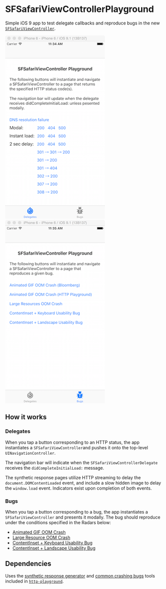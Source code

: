 # SFSafariViewControllerPlayground

Simple iOS 9 app to test delegate callbacks and reproduce bugs in the new
[`SFSafariViewController`](https://developer.apple.com/videos/wwdc/2015/?id=504).

![Delegates](/screenshot-1.png?raw=true)
![Bugs](/screenshot-2.png?raw=true)

## How it works

### Delegates

When you tap a button corresponding to an HTTP status, the app instantiates a
`SFSafariViewController`and pushes it onto the top-level
`UINavigationController`.

The navigation bar will indicate when the `SFSafariViewControllerDelegate`
receives the `didCompleteInitialLoad:` message.

The synthetic response pages utilize HTTP streaming to delay the
`document.DOMContentLoaded` event, and include a slow hidden image to delay the
`window.load` event. Indicators exist upon completion of both events.

### Bugs

When you tap a button corresponding to a bug, the app instantiates a
`SFSafariViewController` and presents it modally. The bug should reproduce
under the conditions specified in the Radars below:

* [Animated GIF OOM Crash](https://openradar.appspot.com/23706923)
* [Large Resource OOM Crash](https://openradar.appspot.com/23706636)
* [ContentInset + Keyboard Usability Bug](https://openradar.appspot.com/23706138)
* [ContentInset + Landscape Usability Bug](https://openradar.appspot.com/23706265)

## Dependencies

Uses the [synthetic response generator](https://http-playground.herokuapp.com/synthetic)
and [common crashing bugs](https://http-playground.herokuapp.com/crashers)
tools included in [`http-playground`](https://github.com/jamesreggio/http-playground).
